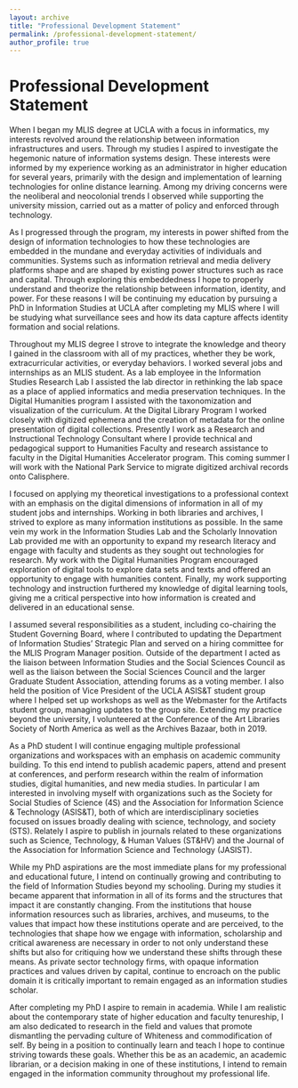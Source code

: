 ```yaml
---
layout: archive
title: "Professional Development Statement"
permalink: /professional-development-statement/
author_profile: true
---
```


Professional Development Statement
======

When I began my MLIS degree at UCLA with a focus in informatics, my interests revolved around the relationship between information infrastructures and users. Through my studies I aspired to investigate the hegemonic nature of information systems design. These interests were informed by my experience working as an administrator in higher education for several years, primarily with the design and implementation of learning technologies for online distance learning. Among my driving concerns were the neoliberal and neocolonial trends I observed while supporting the university mission, carried out as a matter of policy and enforced through technology.

As I progressed through the program, my interests in power shifted from the design of information technologies to how these technologies are embedded in the mundane and everyday activities of individuals and communities. Systems such as information retrieval and media delivery platforms shape and are shaped by existing power structures such as race and capital. Through exploring this embeddedness I hope to properly understand and theorize the relationship between information, identity, and power. For these reasons I will be continuing my education by pursuing a PhD in Information Studies at UCLA after completing my MLIS where I will be studying what surveillance sees and how its data capture affects identity formation and social relations.

Throughout my MLIS degree I strove to integrate the knowledge and theory I gained in the classroom with all of my practices, whether they be work, extracurricular activities, or everyday behaviors. I worked several jobs and internships as an MLIS student. As a lab employee in the Information Studies Research Lab I assisted the lab director in rethinking the lab space as a place of applied informatics and media preservation techniques. In the Digital Humanities program I assisted with the taxonomization and visualization of the curriculum. At the Digital Library Program I worked closely with digitized ephemera and the creation of metadata for the online presentation of digital collections. Presently I work as a Research and Instructional Technology Consultant where I provide technical and pedagogical support to Humanities Faculty and research assistance to faculty in the Digital Humanities Accelerator program. This coming summer I will work with the National Park Service to migrate digitized archival records onto Calisphere.

I focused on applying my theoretical investigations to a professional context with an emphasis on the digital dimensions of information in all of my student jobs and internships. Working in both libraries and archives, I strived to explore as many information institutions as possible. In the same vein my work in the Information Studies Lab and the Scholarly Innovation Lab provided me with an opportunity to expand my research literacy and engage with faculty and students as they sought out technologies for research. My work with the Digital Humanities Program encouraged exploration of digital tools to explore data sets and texts and offered an opportunity to engage with humanities content. Finally, my work supporting technology and instruction furthered my knowledge of digital learning tools, giving me a critical perspective into how information is created and delivered in an educational sense.

I assumed several responsibilities as a student, including co-chairing the Student Governing Board, where I contributed to updating the Department of Information Studies’ Strategic Plan and served on a hiring committee for the MLIS Program Manager position. Outside of the department I acted as the liaison between Information Studies and the Social Sciences Council as well as the liaison between the Social Sciences Council and the larger Graduate Student Association, attending forums as a voting member. I also held the position of Vice President of the UCLA ASIS&T student group where I helped set up workshops as well as the Webmaster for the Artifacts student group, managing updates to the group site. Extending my practice beyond the university, I volunteered at the Conference of the Art Libraries Society of North America as well as the Archives Bazaar, both in 2019.

As a PhD student I will continue engaging multiple professional organizations and workspaces with an emphasis on academic community building. To this end intend to publish academic papers, attend and present at conferences, and perform research within the realm of information studies, digital humanities, and new media studies. In particular I am interested in involving myself with organizations such as the Society for Social Studies of Science (4S) and the Association for Information Science & Technology (ASIS&T), both of which are interdisciplinary societies focused on issues broadly dealing with science, technology, and society (STS). Relately I aspire to publish in journals related to these organizations such as 
Science, Technology, & Human Values (ST&HV) and the Journal of the Association for Information Science and Technology (JASIST).

While my PhD aspirations are the most immediate plans for my professional and educational future, I intend on continually growing and contributing to the field of Information Studies beyond my schooling. During my studies it became apparent that information in all of its forms and the structures that impact it are constantly changing. From the institutions that house information resources such as libraries, archives, and museums, to the values that impact how these institutions operate and are perceived, to the technologies that shape how we engage with information, scholarship and critical awareness are necessary in order to not only understand these shifts but also for critiquing how we understand these shifts through these means. As private sector technology firms, with opaque information practices and values driven by capital, continue to encroach on the public domain it is critically important to remain engaged as an information studies scholar.

After completing my PhD I aspire to remain in academia. While I am realistic about the contemporary state of higher education and faculty tenureship, I am also dedicated to research in the field and values that promote dismantling the pervading culture of Whiteness and commodification of self. By being in a position to continually learn and teach I hope to continue striving towards these goals. Whether this be as an academic, an academic librarian, or a decision making in one of these institutions, I intend to remain engaged in the information community throughout my professional life.
